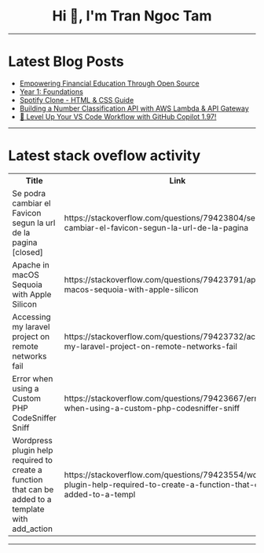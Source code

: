 <h1 align="center">Hi 👋, I'm Tran Ngoc Tam</h1>

---

# Latest Blog Posts 
<!-- BLOG-POST-LIST:START -->
- [Empowering Financial Education Through Open Source](https://dev.to/lisa_strato/empowering-financial-education-through-open-source-4pac)
- [Year 1: Foundations](https://dev.to/breschgn/year-1-foundations-55ea)
- [Spotify Clone - HTML &amp; CSS Guide](https://dev.to/_bhupeshk_/spotify-clone-html-css-guide-1e9)
- [Building a Number Classification API with AWS Lambda &amp; API Gateway](https://dev.to/hormogbolahan20/building-a-number-classification-api-with-aws-lambda-api-gateway-459n)
- [🚀 Level Up Your VS Code Workflow with GitHub Copilot 1.97!](https://dev.to/madzimai/level-up-your-vs-code-workflow-with-github-copilot-197-240c)
<!-- BLOG-POST-LIST:END -->

---

# Latest stack oveflow activity
<table>
  <tr><th>Title</th><th>Link</th></tr>
  <!-- STACKOVERFLOW:START --><tr><td>Se podra cambiar el Favicon segun la url de la pagina [closed]</td><td>https://stackoverflow.com/questions/79423804/se-podra-cambiar-el-favicon-segun-la-url-de-la-pagina</td></tr><tr><td>Apache in macOS Sequoia with Apple Silicon</td><td>https://stackoverflow.com/questions/79423791/apache-in-macos-sequoia-with-apple-silicon</td></tr><tr><td>Accessing my laravel project on remote networks fail</td><td>https://stackoverflow.com/questions/79423732/accessing-my-laravel-project-on-remote-networks-fail</td></tr><tr><td>Error when using a Custom PHP CodeSniffer Sniff</td><td>https://stackoverflow.com/questions/79423667/error-when-using-a-custom-php-codesniffer-sniff</td></tr><tr><td>Wordpress plugin help required to create a function that can be added to a template with add_action</td><td>https://stackoverflow.com/questions/79423554/wordpress-plugin-help-required-to-create-a-function-that-can-be-added-to-a-templ</td></tr><!-- STACKOVERFLOW:END -->
</table>

---


